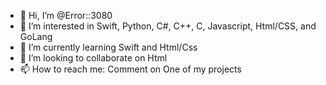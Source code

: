 - 👋 Hi, I’m @Error::3080
- 👀 I’m interested in Swift, Python, C#, C++, C, Javascript, Html/CSS, and GoLang
- 🌱 I’m currently learning Swift and Html/Css
- 💞️ I’m looking to collaborate on Html
- 📫 How to reach me: Comment on One of my projects

<!---
QwertyDripx/QwertyDripx is a ✨ special ✨ repository because its `README.md` (this file) appears on your GitHub profile.
You can click the Preview link to take a look at your changes.
--->
